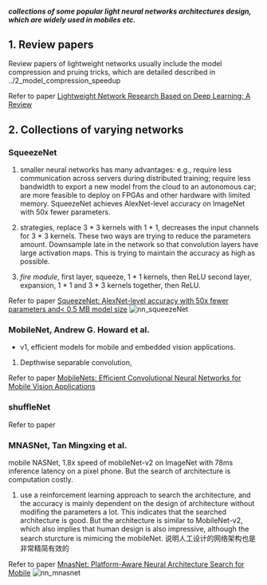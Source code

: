 ##### collections of some popular light neural networks architectures design, which are widely used in mobiles etc.

## 1. Review papers
Review papers of lightweight  networks usually include the model compression and pruing tricks, which are detailed described in ../2_model_compression_speedup

Refer to paper [Lightweight Network Research Based on Deep Learning: A Review](https://ieeexplore.ieee.org/abstract/document/8483963?casa_token=Ro1rJdUIkXoAAAAA:GukzNyQi38qOA4v-B6394PvpFp6R3j0tvvXDNCKnIPkYf5EEA_GtTSfWdvK19WS9Zl4lgP5-mA)

## 2. Collections of varying networks

### SqueezeNet

1. smaller neural networks has many advantages: e.g., require less communication across servers during distributed training; require less bandwidth to export a new model from the cloud to an autonomous car; are more feasible to deploy on FPGAs and other hardware with limited memory. SqueezeNet achieves AlexNet-level accuracy on ImageNet with 50x fewer parameters.

2. strategies, replace 3 * 3 kernels with 1 * 1, decreases the input channels for 3 * 3 kernels. These two ways are trying to reduce the parameters amount. Downsample late in the network so that convolution layers have large activation maps. This is trying to maintain the accuracy as high as possible.

3. *fire module*, first layer, squeeze, 1 * 1 kernels, then ReLU second layer, expansion, 1 * 1 and 3 * 3 kernels together, then ReLU. 

Refer to paper [SqueezeNet: AlexNet-level accuracy with 50x fewer parameters and< 0.5 MB model size](https://arxiv.org/abs/1602.07360)
![nn_squeezeNet](https://user-images.githubusercontent.com/42667259/89582872-a3bc8d00-d839-11ea-9180-5cbc5e55ffa5.png)

### MobileNet, Andrew G. Howard et al.
- v1, efficient models for mobile and embedded vision applications.

1. Depthwise separable convolution, 

Refer to paper [MobileNets: Efficient Convolutional Neural Networks for Mobile Vision Applications](https://arxiv.org/abs/1704.04861)


### shuffleNet

Refer to paper []()

### MNASNet, Tan Mingxing et al.
mobile NASNet, 1.8x speed of mobileNet-v2 on ImageNet with 78ms inference latency on a pixel phone. But the search of architecture is computation costly.

1. use a reinforcement learning approach to search the architecture, and the accuracy is mainly dependent on the design of architecture without modifing the parameters a lot. This indicates that the searched architecture is good. But the architecture is similar to MobileNet-v2, which also implies that human design is also impressive, although the search sturcture is mimicing the mobileNet. 说明人工设计的网络架构也是非常精简有效的

Refer to paper [MnasNet: Platform-Aware Neural Architecture Search for Mobile](https://openaccess.thecvf.com/content_CVPR_2019/html/Tan_MnasNet_Platform-Aware_Neural_Architecture_Search_for_Mobile_CVPR_2019_paper.html)
![nn_mnasnet](https://user-images.githubusercontent.com/42667259/89627578-64bf2380-d89b-11ea-8cea-bcd923ace03b.png)

